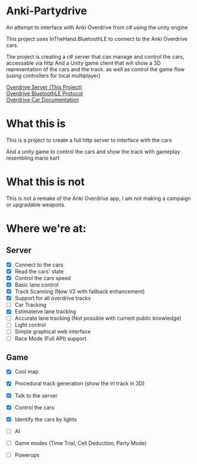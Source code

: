 # Anki-Partydrive
An attempt to interface with Anki Overdrive from c# using the unity engine

This project uses InTheHand.BluetoothLE to connect to the Anki Overdrive cars. 

The project is creating a c# server that can manage and control the cars, accessable via http
And a Unity game client that will show a 3D representation of the cars and the track. as well as control the game flow (using controllers for local multiplayer)

[Overdrive Server (This Project)](https://github.com/MasterAirscrachDev/Anki-Partydrive/tree/main/CarInterface)  
[Overdrive BluetoothLE Protocol](https://github.com/MasterAirscrachDev/Anki-Partydrive/blob/main/OverdriveServer/Overdrive%20BLE.md#anki-overdrive-bluetooth-api)  
[Overdrive Car Documentation](https://github.com/MasterAirscrachDev/Anki-Partydrive/blob/main/OverdriveServer/Overdrive%20Cars.md#overdrive-car-hardware)  

# What this is
This is a project to create a full http server to interface with the cars

And a unity game to control the cars and show the track with gameplay resembling mario kart

# What this is not
This is not a remake of the Anki Overdrive app, I am not making a campaign or upgradable weapons.

# Where we're at:
## Server
- [x] Connect to the cars
- [x] Read the cars' state
- [x] Control the cars speed
- [x] Basic lane control
- [x] Track Scanning (Now V2 with fallback enhancement)
- [x] Support for all overdrive tracks
- [ ] Car Tracking
- [x] Estimateive lane tracking
- [ ] Accurate lane tracking (Not possible with current public knowledge)
- [ ] Light control
- [ ] Simple graphical web interface
- [ ] Race Mode (Full API) support
## Game
- [x] Cool map
- [x] Procedural track generation (show the irl track in 3D)
- [x] Talk to the server
- [x] Control the cars
- [x] Identify the cars by lights
- [ ] AI
- [ ] Game modes (Time Trial, Cell Deduction, Party Mode)
- [ ] Powerups

